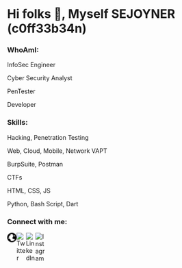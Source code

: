 # Hi folks 👋, Myself SEJOYNER (c0ff33b34n)

### WhoAmI:
<p>InfoSec Engineer</p>
<p>Cyber Security Analyst</p>
<p>PenTester</p>
<p>Developer</p>

### Skills:
<p>Hacking, Penetration Testing</p>
<p>Web, Cloud, Mobile, Network VAPT</p>
<p>BurpSuite, Postman</p>
<p>CTFs</P>
<p>HTML, CSS, JS</p>
<p>Python, Bash Script, Dart</p>

### Connect with me:

[<img align="left" alt="website" width="22px" src="https://raw.githubusercontent.com/iconic/open-iconic/master/svg/globe.svg" />][website]
[<img align="left" alt=" Twitter" width="22px" src="https://cdn.jsdelivr.net/npm/simple-icons@v3/icons/twitter.svg" />][twitter]
[<img align="left" alt="LinkedIn" width="22px" src="https://cdn.jsdelivr.net/npm/simple-icons@v3/icons/linkedin.svg" />][linkedin]
[<img align="left" alt="Instagram" width="22px" src="https://cdn.jsdelivr.net/npm/simple-icons@v3/icons/instagram.svg" />][instagram]

<br />

[website]: https://c0ff33b34n.github.io/
[twitter]: https://twitter.com/c0ff33834n
[instagram]: https://www.instagram.com/__sejoy_ner__
[linkedin]: https://www.linkedin.com/in/sejoyner-joy
